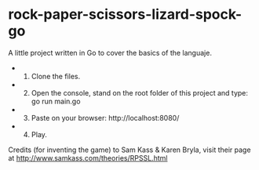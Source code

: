 # rock-paper-scissors-lizard-spock-go

A little project written in Go to cover the basics of the languaje.

  - 1. Clone the files.
  - 2. Open the console, stand on the root folder of this project and type: go run main.go
  - 3. Paste on your browser: http://localhost:8080/
  - 4. Play.


Credits (for inventing the game) to Sam Kass & Karen Bryla, visit their page at http://www.samkass.com/theories/RPSSL.html
